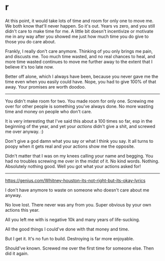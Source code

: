 # r

At this point, it would take lots of time and room for only one to move me. We both know that'll never happen. So it's out. Years vs zero, and you still didn't care to make time for me. A little bit doesn't incentivize or motivate me in any way after you showed me just how much time you do give to those you do care about.

Frankly, I really don't care anymore. Thinking of you only brings me pain, and discusts me. Too much time wasted, and no real chances to heal, and more time wasted continues to move me further away to the extent that I believe it's too late now.

Better off alone, which I always have been, because you never gave me the time even when you easily could have. Nope, you had to give 100% of that away. Your promises are worth doodoo.

---

You didn't make room for two. You made room for only one. Screwing me over for other people is something you've always done. No more wasting time and money on people who don't care.

It is very interesting that I've said this about a 100 times so far, esp in the beginning of the year, and yet your _actions_ didn't give a shit, and screwed me over anyway. :)

Don't give a god damn what you say or what I think you say. It all turns to poopy when it gets real and your actions show me the opposite.

Didn't matter that I was on my knees calling your name and begging. You had no troubles screwing me over in the midst of it. No kind words. Nothing. Absolutely nothing good. Well you got what your actions asked for!

---

https://genius.com/Whitney-houston-its-not-right-but-its-okay-lyrics

I don't have anymore to waste on someone who doesn't care about me anyway.

No love lost. There never was any from you. Super obvious by your own actions this year.

All you left me with is negative 10k and many years of life-sucking.

All the good things I could've done with that money and time. 

But I get it. It's no fun to build. Destroying is far more enjoyable.

Should've known. Screwed me over the first time for someone else. Then did it again.
